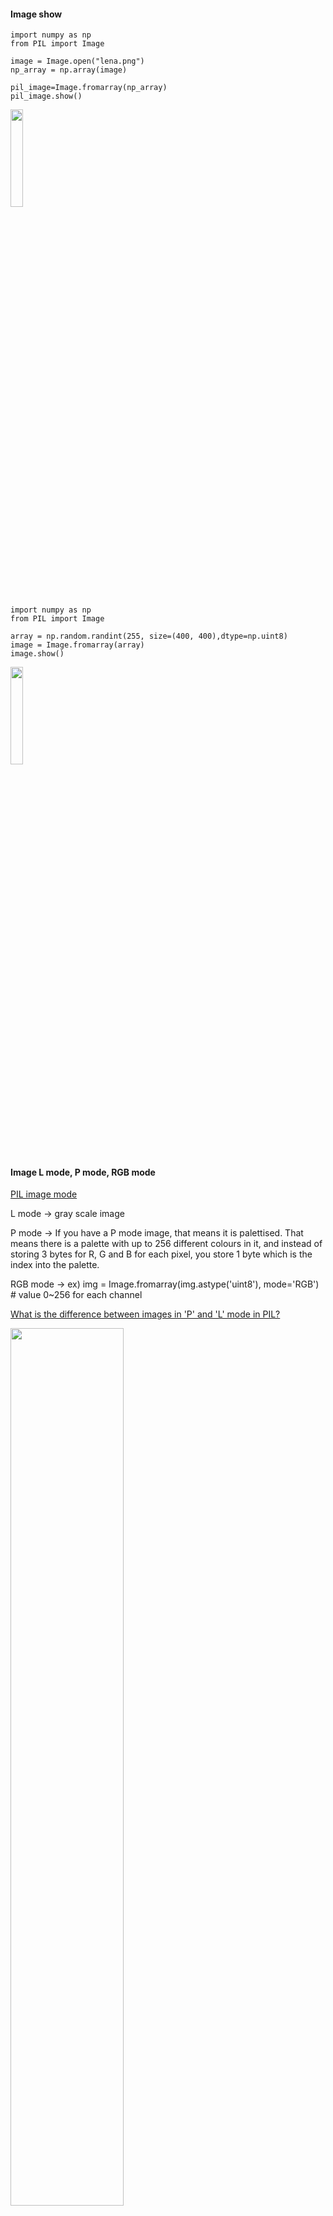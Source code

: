 #### Image show
```
import numpy as np
from PIL import Image

image = Image.open("lena.png")
np_array = np.array(image)

pil_image=Image.fromarray(np_array)
pil_image.show()
```

<img src="https://github.com/Hyeseong0317/Visualizationtool/blob/main/images/lena.PNG" width="20%">

```
import numpy as np 
from PIL import Image 

array = np.random.randint(255, size=(400, 400),dtype=np.uint8)
image = Image.fromarray(array)
image.show() 
```

<img src="https://github.com/Hyeseong0317/Visualizationtool/blob/main/images/noise.PNG" width="20%">

#### Image L mode, P mode, RGB mode

[PIL image mode](https://pillow.readthedocs.io/en/stable/handbook/concepts.html#concept-modes)

L mode -> gray scale image

P mode -> If you have a P mode image, that means it is palettised. That means there is a palette with up to 256 different colours in it, and instead of storing 3 bytes for R, G and B for each pixel, you store 1 byte which is the index into the palette.

RGB mode -> ex) img = Image.fromarray(img.astype('uint8'), mode='RGB') # value 0~256 for each channel

[What is the difference between images in 'P' and 'L' mode in PIL?](https://stackoverflow.com/questions/52307290/what-is-the-difference-between-images-in-p-and-l-mode-in-pil)

<img src="https://github.com/Hyeseong0317/Visualizationtool/blob/main/images/imageLmodePmode.PNG" width="60%">
